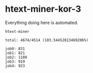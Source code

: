 # htext-miner-kor-3

Everything doing here is automated.

```
htext-miner

total: 4674/4514 (103.54452813469206%)

job0: 831
job1: 821
job2: 1180
job3: 919
job4: 923
```